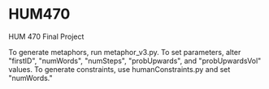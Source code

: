 # HUM470
HUM 470 Final Project

To generate metaphors, run metaphor_v3.py. To set parameters, alter "firstID", "numWords", "numSteps", "probUpwards", and "probUpwardsVol" values. To generate constraints, use humanConstraints.py and set "numWords."
